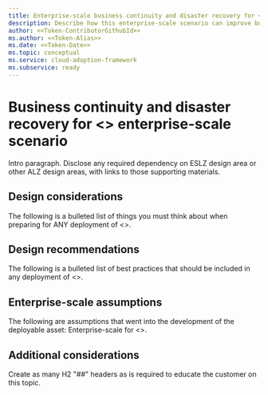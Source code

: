 ```yaml
---
title: Enterprise-scale business continuity and disaster recovery for <<Token-LongName>>
description: Describe how this enterprise-scale scenario can improve business continuity and disaster recovery of <<Token-Name>>.
author: <<Token-ContributorGithubId>>
ms.author: <<Token-Alias>>
ms.date: <<Token-Date>>
ms.topic: conceptual
ms.service: cloud-adoption-framework
ms.subservice: ready
---
```


# Business continuity and disaster recovery for <<Token-LongName>> enterprise-scale scenario

Intro paragraph. Disclose any required dependency on ESLZ design area or other ALZ design areas, with links to those supporting materials.

## Design considerations

The following is a bulleted list of things you must think about when preparing for ANY deployment of <<Token-LongName>>.

## Design recommendations

The following is a bulleted list of best practices that should be included in any deployment of <<Token-LongName>>.

## Enterprise-scale assumptions

The following are assumptions that went into the development of the deployable asset: Enterprise-scale for <<Token-LongName>>.

## Additional considerations

Create as many H2 "##" headers as is required to educate the customer on this topic.
